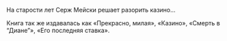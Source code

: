 <!--2017-06-01 21:18:26-->
На старости лет Серж Мeйски решает разорить казино…

Книга так же издавалась как «Прекрасно, милая», «Казино», «Смерть в “Диане”», «Его последняя ставка».